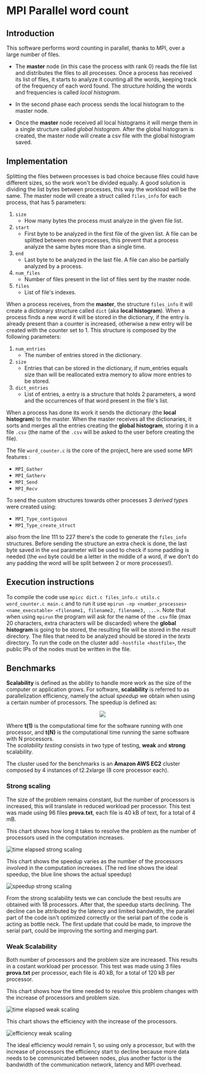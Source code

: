# MPI Parallel word count
## Introduction

This software performs word counting in parallel, thanks to MPI, over a large number of files.

- The **master** node (in this case the process with rank 0) reads the file list and distributes the files to all processes. Once a process has received its list of files, it starts to analyze it counting all the words, keeping track of the frequency of each word found. The structure holding the words and frequencies is called *local histogram*.

- In the second phase each process sends the local histogram to the master node.

- Once the **master** node received all local histograms it will merge them in a single structure called *global histogram*. After the global histogram is created, the master node will create a csv file with the global histogram saved.

## Implementation

Splitting the files between processes is bad choice because files could have different sizes, so the work won't be divided equally. A good solution is dividing the list bytes between processes, this way the workload will be the same. The master node will create a struct called ```files_info``` for each process, that has 5 parameters: 

1. ```size```
    - How many bytes the process must analyze in the given file list.
2. ```start```
    - First byte to be analyzed in the first file of the given list. A file can be splitted between more processes, this prevent that a process analyze the same bytes more than a single time.
3. ```end```
    - Last byte to be analyzed in the last file. A file can also be partially analyzed by a process.
4. ```num_files```
    - Number of files present in the list of files sent by the master node.
5. ```files```
    - List of file's indexes.

When a process receives, from the **master**, the structure ```files_info``` it will create a dictionary structure called ```dict``` (aka **local histogram**). When a process finds a new word it will be stored in the dictionary, if the entry is already present than a counter is increased, otherwise a new entry will be created with the counter set to 1. This structure is composed by the following parameters:

1. ```num_entries```
    - The number of entries stored in the dictionary.
2. ```size```
    - Entries that can be stored in the dictionary, if num_entries equals size than will be reallocated extra memory to allow more entries to be stored.
3. ```dict_entries```
    - List of entries, a entry is a structure that holds 2 parameters, a word and the occurrences of that word present in the file's list.

When a process has done its work it sends the dictionary (the **local histogram**) to the master. When the master receives all the dictionaries, it sorts and merges all the entries creating the **global histogram**, storing it in a file ```.csv``` (the name of the ```.csv``` will be asked to the user before creating the file).

The file ```word_counter.c``` is the core of the project, here are used some MPI features :

- ```MPI_Gather```
- ```MPI_Gatherv```
- ```MPI_Send```
- ```MPI_Recv```  

To send the custom structures towards other processes 3 *derived type*s were created using:

- ```MPI_Type_contiguous```
- ```MPI_Type_create_struct```

also from the line 111 to 227 there's the code to generate the ```files_info``` structures. Before sending the structure an extra check is done, the last byte saved in the ```end``` parameter will be used to check if some padding is needed (the ```end``` byte could be a letter in the middle of a word, if we don't do any padding the word will be split between 2 or more processes!). 

## Execution instructions

To compile the code use ```mpicc dict.c files_info.c utils.c word_counter.c main.c``` and to run it use ```mpirun -np <number_processes> <name_executable> <filename1, filename2, filename3, ...>```. Note that when using ```mpirun``` the program will ask for the name of the ```.csv``` file (max 20 characters, extra characters will be discarded) where the **global histogram** is going to be stored, the resulting file will be stored in the *result* directory. The files that need to be analyzed should be stored in the *texts* directory. To run the code on the cluster add ```-hostfile <hostfile>```, the public IPs of the nodes must be written in the file.

## Benchmarks

**Scalability** is defined as the ability to handle more work as the size of the computer or application grows. For software, **scalability** is referred to as parallelization efficiency, namely the actual *speedup* we obtain when using a certain number of processors. The speedup is defined as:

<p align="center">
    <img src ="https://wikimedia.org/api/rest_v1/media/math/render/svg/0b44fa6048f6d42f47aa7c5b3ddc981b95507b86">
</p>

Where **t(1)** is the computational time for the software running with one processor, and **t(N)** is the computational time running the same software with N processors.  
The *scalability testing* consists in two type of testing, **weak** and **strong** scalability. 

The cluster used for the benchmarks is an **Amazon AWS EC2** cluster composed by 4 instances of t2.2xlarge  (8 core processor each). 

### Strong scaling

The size of the problem remains constant, but the number of processors is increased, this will translate in reduced workload per processor. This test was made using 96 files **prova.txt**, each file is 40 kB of text, for a total of 4 mB.

This chart shows how long it takes to resolve the problem as the number of processors used in the computation increases.

![time elapsed strong scaling](images/strong_scalability.png)

This chart shows the speedup varies as the number of the processors involved in the computation increases. (The red line shows the ideal speedup, the blue line shows the actual speedup)

![speedup strong scaling](images/speedup.png)

From the strong scalability tests we can conclude the best results are obtained with 18 processors. After that, the speedup starts declining. The decline can be attributed by the latency and limited bandwidth, the parallel part of the code isn't optimized correctly or the serial part of the code is acting as bottle neck. The first update that could be made, to improve the serial part, could be improving the sorting and merging part. 

### Weak Scalability

Both number of processors and the problem size are increased. This results in a costant workload per processor. This test was made using 3 files **prova.txt** per processor, each file is 40 kB, for a total of 120 kB per processor.

This chart shows how the time needed to resolve this problem changes with the increase of processors and problem size.

![time elapsed weak scaling](images/weak_scalability.png)

This chart shows the efficiency with the increase of the processors.

![efficiency weak scaling](images/efficiency.png)

The ideal efficiency would remain 1, so using only a processor, but with the increase of processors the efficiency start to decline because more data needs to be communicated between nodes, plus another factor is the bandwidth of the communication network, latency and MPI overhead.